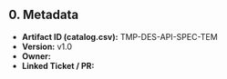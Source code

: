 ## 0. Metadata
- **Artifact ID (catalog.csv):** TMP-DES-API-SPEC-TEM
- **Version:** v1.0
- **Owner:** 
- **Linked Ticket / PR:** 

